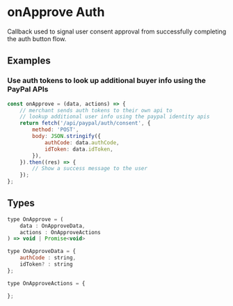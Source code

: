 # onApprove Auth

Callback used to signal user consent approval from successfully completing the auth button flow.

## Examples

### Use auth tokens to look up additional buyer info using the PayPal APIs

```javascript
const onApprove = (data, actions) => {
    // merchant sends auth tokens to their own api to
    // lookup additional user info using the paypal identity apis
    return fetch('/api/paypal/auth/consent', {
        method: 'POST',
        body: JSON.stringify({
            authCode: data.authCode,
            idToken: data.idToken,
        }),
    }).then((res) => {
        // Show a success message to the user
    });
};

```

## Types

```javascript
type OnApprove = (
    data : OnApproveData,
    actions : OnApproveActions
) => void | Promise<void>

type OnApproveData = {
    authCode : string,
    idToken? : string
};

type OnApproveActions = {

};
```
